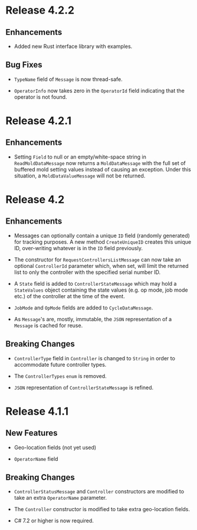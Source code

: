Release 4.2.2
=============

Enhancements
------------

- Added new Rust interface library with examples.

Bug Fixes
---------

- `TypeName` field of `Message` is now thread-safe.

- `OperatorInfo` now takes zero in the `OperatorId` field indicating
  that the operator is not found.


Release 4.2.1
=============

Enhancements
------------

- Setting `Field` to null or an empty/white-space string in
  `ReadMoldDataMessage` now returns a `MoldDataMessage` with the
  full set of buffered mold setting values instead of causing an
  exception.  Under this situation, a `MoldDataValueMessage` will
  not be returned.


Release 4.2
===========

Enhancements
------------

- Messages can optionally contain a unique `ID` field (randomly
  generated) for tracking purposes. A new method `CreateUniqueID`
  creates this unique ID, over-writing whatever is in the `ID`
  field previously.

- The constructor for `RequestControllersListMessage` can now take
  an optional `ControllerId` parameter which, when set, will limit
  the returned list to only the controller with the specified serial
  number ID.

- A `State` field is added to `ControllerStateMessage` which may
  hold a `StateValues` object containing the state values
  (e.g. op mode, job mode etc.) of the controller at the time
  of the event.

- `JobMode` and `OpMode` fields are added to `CycleDataMessage`.

- As `Message`'s are, mostly, immutable, the `JSON` representation
  of a `Message` is cached for reuse.

Breaking Changes
----------------

- `ControllerType` field in `Controller` is changed to `String` in
  order to accommodate future controller types. 
  
- The `ControllerTypes` `enum` is removed.

- `JSON` representation of `ControllerStateMessage` is refined.


Release 4.1.1
=============

New Features
------------

- Geo-location fields (not yet used)

- `OperatorName` field

Breaking Changes
----------------

- `ControllerStatusMessage` and `Controller` constructors are modified to take an extra `OperatorName` parameter.

- The `Controller` constructor is modified to take extra geo-location fields.

- C# 7.2 or higher is now required.
